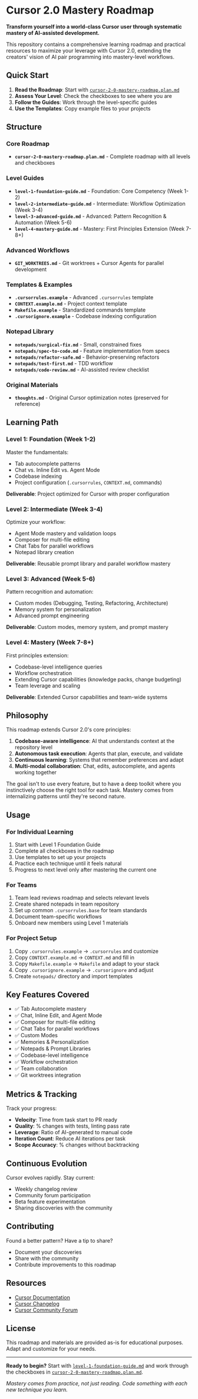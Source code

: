 # Cursor 2.0 Mastery Roadmap

**Transform yourself into a world-class Cursor user through systematic mastery of AI-assisted development.**

This repository contains a comprehensive learning roadmap and practical resources to maximize your leverage with Cursor 2.0, extending the creators' vision of AI pair programming into mastery-level workflows.

## Quick Start

1. **Read the Roadmap**: Start with [`cursor-2-0-mastery-roadmap.plan.md`](./cursor-2-0-mastery-roadmap.plan.md)
2. **Assess Your Level**: Check the checkboxes to see where you are
3. **Follow the Guides**: Work through the level-specific guides
4. **Use the Templates**: Copy example files to your projects

## Structure

### Core Roadmap
- **`cursor-2-0-mastery-roadmap.plan.md`** - Complete roadmap with all levels and checkboxes

### Level Guides
- **`level-1-foundation-guide.md`** - Foundation: Core Competency (Week 1-2)
- **`level-2-intermediate-guide.md`** - Intermediate: Workflow Optimization (Week 3-4)
- **`level-3-advanced-guide.md`** - Advanced: Pattern Recognition & Automation (Week 5-6)
- **`level-4-mastery-guide.md`** - Mastery: First Principles Extension (Week 7-8+)

### Advanced Workflows
- **`GIT_WORKTREES.md`** - Git worktrees + Cursor Agents for parallel development

### Templates & Examples
- **`.cursorrules.example`** - Advanced `.cursorrules` template
- **`CONTEXT.example.md`** - Project context template
- **`Makefile.example`** - Standardized commands template
- **`.cursorignore.example`** - Codebase indexing configuration

### Notepad Library
- **`notepads/surgical-fix.md`** - Small, constrained fixes
- **`notepads/spec-to-code.md`** - Feature implementation from specs
- **`notepads/refactor-safe.md`** - Behavior-preserving refactors
- **`notepads/test-first.md`** - TDD workflow
- **`notepads/code-review.md`** - AI-assisted review checklist

### Original Materials
- **`thoughts.md`** - Original Cursor optimization notes (preserved for reference)

## Learning Path

### Level 1: Foundation (Week 1-2)
Master the fundamentals:
- Tab autocomplete patterns
- Chat vs. Inline Edit vs. Agent Mode
- Codebase indexing
- Project configuration (`.cursorrules`, `CONTEXT.md`, commands)

**Deliverable**: Project optimized for Cursor with proper configuration

### Level 2: Intermediate (Week 3-4)
Optimize your workflow:
- Agent Mode mastery and validation loops
- Composer for multi-file editing
- Chat Tabs for parallel workflows
- Notepad library creation

**Deliverable**: Reusable prompt library and parallel workflow mastery

### Level 3: Advanced (Week 5-6)
Pattern recognition and automation:
- Custom modes (Debugging, Testing, Refactoring, Architecture)
- Memory system for personalization
- Advanced prompt engineering

**Deliverable**: Custom modes, memory system, and prompt mastery

### Level 4: Mastery (Week 7-8+)
First principles extension:
- Codebase-level intelligence queries
- Workflow orchestration
- Extending Cursor capabilities (knowledge packs, change budgeting)
- Team leverage and scaling

**Deliverable**: Extended Cursor capabilities and team-wide systems

## Philosophy

This roadmap extends Cursor 2.0's core principles:

1. **Codebase-aware intelligence**: AI that understands context at the repository level
2. **Autonomous task execution**: Agents that plan, execute, and validate
3. **Continuous learning**: Systems that remember preferences and adapt
4. **Multi-modal collaboration**: Chat, edits, autocomplete, and agents working together

The goal isn't to use every feature, but to have a deep toolkit where you instinctively choose the right tool for each task. Mastery comes from internalizing patterns until they're second nature.

## Usage

### For Individual Learning

1. Start with Level 1 Foundation Guide
2. Complete all checkboxes in the roadmap
3. Use templates to set up your projects
4. Practice each technique until it feels natural
5. Progress to next level only after mastering the current one

### For Teams

1. Team lead reviews roadmap and selects relevant levels
2. Create shared notepads in team repository
3. Set up common `.cursorrules.base` for team standards
4. Document team-specific workflows
5. Onboard new members using Level 1 materials

### For Project Setup

1. Copy `.cursorrules.example` → `.cursorrules` and customize
2. Copy `CONTEXT.example.md` → `CONTEXT.md` and fill in
3. Copy `Makefile.example` → `Makefile` and adapt to your stack
4. Copy `.cursorignore.example` → `.cursorignore` and adjust
5. Create `notepads/` directory and import templates

## Key Features Covered

- ✅ Tab Autocomplete mastery
- ✅ Chat, Inline Edit, and Agent Mode
- ✅ Composer for multi-file editing
- ✅ Chat Tabs for parallel workflows
- ✅ Custom Modes
- ✅ Memories & Personalization
- ✅ Notepads & Prompt Libraries
- ✅ Codebase-level intelligence
- ✅ Workflow orchestration
- ✅ Team collaboration
- ✅ Git worktrees integration

## Metrics & Tracking

Track your progress:
- **Velocity**: Time from task start to PR ready
- **Quality**: % changes with tests, linting pass rate
- **Leverage**: Ratio of AI-generated to manual code
- **Iteration Count**: Reduce AI iterations per task
- **Scope Accuracy**: % changes without backtracking

## Continuous Evolution

Cursor evolves rapidly. Stay current:
- Weekly changelog review
- Community forum participation
- Beta feature experimentation
- Sharing discoveries with the community

## Contributing

Found a better pattern? Have a tip to share?
- Document your discoveries
- Share with the community
- Contribute improvements to this roadmap

## Resources

- [Cursor Documentation](https://cursor.com/docs)
- [Cursor Changelog](https://cursor.com/changelog)
- [Cursor Community Forum](https://forum.cursor.com)

## License

This roadmap and materials are provided as-is for educational purposes. Adapt and customize for your needs.

---

**Ready to begin?** Start with [`level-1-foundation-guide.md`](./level-1-foundation-guide.md) and work through the checkboxes in [`cursor-2-0-mastery-roadmap.plan.md`](./cursor-2-0-mastery-roadmap.plan.md).

*Mastery comes from practice, not just reading. Code something with each new technique you learn.*

